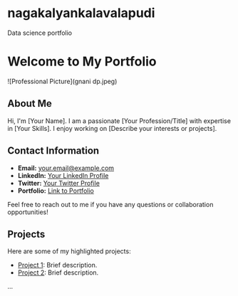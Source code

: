 # nagakalyankalavalapudi
Data science portfolio
# Welcome to My Portfolio

![Professional Picture](gnani dp.jpeg)

## About Me

Hi, I'm [Your Name]. I am a passionate [Your Profession/Title] with expertise in [Your Skills]. I enjoy working on [Describe your interests or projects].

## Contact Information

- **Email:** your.email@example.com
- **LinkedIn:** [Your LinkedIn Profile](https://www.linkedin.com/in/your-profile)
- **Twitter:** [Your Twitter Profile](https://twitter.com/your-handle)
- **Portfolio:** [Link to Portfolio](https://yourusername.github.io)

Feel free to reach out to me if you have any questions or collaboration opportunities!

## Projects

Here are some of my highlighted projects:

- [Project 1](link-to-project1): Brief description.
- [Project 2](link-to-project2): Brief description.

...

